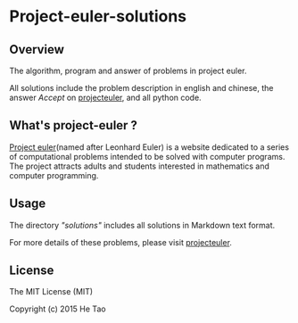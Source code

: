 Project-euler-solutions
================================

Overview
---------

The algorithm, program and answer of problems in project euler.

All solutions include the problem description in english and chinese, the answer *Accept* on [projecteuler](https://projecteuler.net/ "projecteuler"), and all python code.

What's project-euler ?
----------------------
[Project euler](https://en.wikipedia.org/wiki/Project_Euler "Project Euler")(named after Leonhard Euler) is a website dedicated to a series of computational problems intended to be solved with computer programs. The project attracts adults and students interested in mathematics and computer programming.

Usage
-----

The directory *"solutions"* includes all solutions in Markdown text format. 

For more details of these problems, please visit [projecteuler](https://projecteuler.net/ "projecteuler").

License
-------

The MIT License (MIT)

Copyright (c) 2015 He Tao
